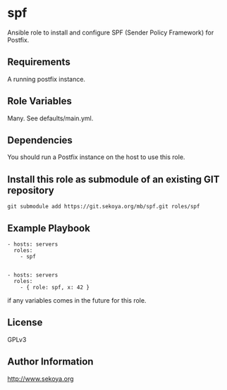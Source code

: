 # spf

Ansible role to install and configure SPF (Sender Policy
Framework) for Postfix.

## Requirements

A running postfix instance.

## Role Variables

Many. See defaults/main.yml.

## Dependencies

You should run a Postfix instance on the host to use this role.

## Install this role as submodule of an existing GIT repository

`git submodule add https://git.sekoya.org/mb/spf.git roles/spf`

## Example Playbook

    - hosts: servers
      roles:
        - spf


    - hosts: servers
      roles:
        - { role: spf, x: 42 }

if any variables comes in the future for this role.

## License

GPLv3

## Author Information

<a href="http://www.sekoya.org" target="new">http://www.sekoya.org</a>
